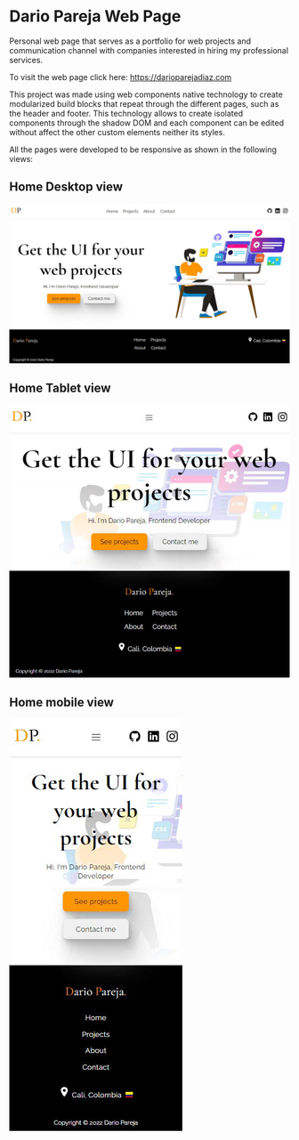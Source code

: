 # Dario Pareja Web Page

Personal web page that serves as a portfolio for web projects and communication channel with companies interested in hiring my professional services.

To visit the web page click here: https://darioparejadiaz.com

This project was made using web components native technology to create modularized build blocks that repeat through the different pages, such as the header and footer. This technology allows to create isolated components through the shadow DOM and each component can be edited without affect the other custom elements neither its styles.

All the pages were developed to be responsive as shown in the following views:

## Home Desktop view

![Home Desktop view](/assets/readme-imgs/home-desktop.jpg)

## Home Tablet view

![Home Desktop view](/assets/readme-imgs/home-tablet.jpg)

## Home mobile view

![Home Desktop view](/assets/readme-imgs/home-mobile.jpg)
